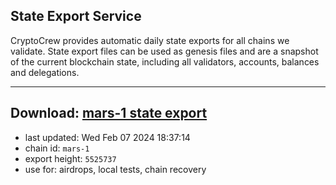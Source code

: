 ## State Export Service
CryptoCrew provides automatic daily state exports for all chains we validate. State export files can be used as genesis files and are a snapshot of the current blockchain state, including all validators, accounts, balances and delegations.

---
**Download: [mars-1 state export](https://dl.ccvalidators.com/SERVICE/mars/mars-1_export_5525737.json)**
---

- last updated: Wed Feb 07 2024 18:37:14
- chain id: `mars-1`
- export height: `5525737`
- use for: airdrops, local tests, chain recovery
